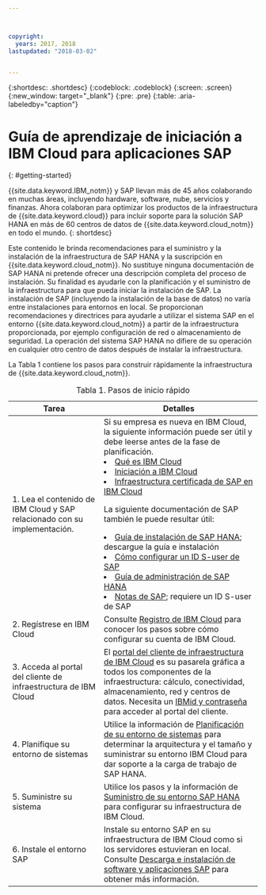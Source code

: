 ```yaml
---



copyright:
  years: 2017, 2018
lastupdated: "2018-03-02"


---
```


{:shortdesc: .shortdesc}
{:codeblock: .codeblock}
{:screen: .screen}
{:new_window: target="_blank"}
{:pre: .pre}
{:table: .aria-labeledby="caption"}

# Guía de aprendizaje de iniciación a IBM Cloud para aplicaciones SAP
{: #getting-started}

{{site.data.keyword.IBM_notm}} y SAP llevan más de 45 años colaborando en muchas áreas, incluyendo hardware, software, nube, servicios y finanzas. Ahora colaboran para optimizar los productos de la infraestructura de {{site.data.keyword.cloud}} para incluir soporte para la solución SAP HANA en más de 60 centros de datos de {{site.data.keyword.cloud_notm}} en todo el mundo.
{: shortdesc}

Este contenido le brinda recomendaciones para el suministro y la instalación de la infraestructura de SAP HANA y la suscripción en {{site.data.keyword.cloud_notm}}. No sustituye ninguna documentación de SAP HANA ni pretende ofrecer una descripción completa del proceso de instalación. Su finalidad es ayudarle con la planificación y el suministro de la infraestructura para que pueda iniciar la instalación de SAP. La instalación de SAP (incluyendo la instalación de la base de datos) no varía entre instalaciones para entornos en local. Se proporcionan recomendaciones y directrices para ayudarle a utilizar el sistema SAP en el entorno {{site.data.keyword.cloud_notm}} a partir de la infraestructura proporcionada, por ejemplo configuración de red o almacenamiento de seguridad. La operación del sistema SAP HANA no difiere de su operación en cualquier otro centro de datos después de instalar la infraestructura.

La Tabla 1 contiene los pasos para construir rápidamente la infraestructura de {{site.data.keyword.cloud_notm}}.
<table>
   <CAPTION>Tabla 1. Pasos de inicio rápido</CAPTION>
   <THEAD>
   <TR>
   <th>Tarea</th>
   <th>Detalles</th>
   </TR>
   </THEAD>
   <TBODY>
   <tr>
   <td>1. Lea el contenido de IBM Cloud y SAP relacionado con su implementación.</td>
   <td>Si su empresa es nueva en IBM Cloud, la siguiente información puede ser útil y debe leerse antes de la fase de planificación.
   <li><a href="https://ibm.com/cloud-computing/">Qué es IBM Cloud</a></li>
   <li><a href="https://ibm.com/cloud/get-started">Iniciación a IBM Cloud</a></li>
   <li><a href="https://www.ibm.com/cloud/bare-metal-servers/sap">Infraestructura certificada de SAP en IBM Cloud</a></li>
     
   La siguiente documentación de SAP también le puede resultar útil:     
   <li><a href="https://www.sap.com/products/hana/implementation/resources.html">Guía de instalación de SAP HANA</a>; descargue la guía e instalación</li> 
   <li><a href="https://www.sapappsdevelopmentpartnercenter.com/en/faq/program-faqs_2/how-to-receive-an-s-user-to-access-the-s_77/">Cómo configurar un ID S-user de SAP</a></li>
   <li><a href="https://help.sap.com/hana/SAP_HANA_Administration_Guide_en.pdf">Guía de administración de SAP HANA</a></li>
   <li><a href="https://support.sap.com">Notas de SAP</a>; requiere un ID S-user de SAP</li>
   <tr>
   <td>2. Regístrese en IBM Cloud</td>
   <td>Consulte <a href="https://console.bluemix.net/docs/admin/adminpublic.html#signing-up-for-ibm-cloud">Registro de IBM Cloud</a> para conocer los pasos sobre cómo configurar su cuenta de IBM Cloud.</td>
 <tr>
   <td>3. Acceda al portal del cliente de infraestructura de IBM Cloud</td>
   <td>El <a href="https://control.softlayer.com">portal del cliente de infraestructura de IBM Cloud</a> es su pasarela gráfica a todos los componentes de la infraestructura: cálculo, conectividad, almacenamiento, red y centros de datos. Necesita un <a href="https://console.bluemix.net/docs/customer-portal/getting-started.html#getting-started">IBMid y contraseña</a> para acceder al portal del cliente.</td> 
   <tr>
   <td>4. Planifique su entorno de sistemas</td>
   <td>Utilice la información de <a href="hana-planning-your-system-landscape.html">Planificación de su entorno de sistemas</a> para determinar la arquitectura y el tamaño y suministrar su entorno IBM Cloud para dar soporte a la carga de trabajo de SAP HANA.</td>  
 <tr>
   <td>5. Suministre su sistema</td>
   <td>Utilice los pasos y la información de <a href="hana-provision-environment.html#provision_environment">Suministro de su entorno SAP HANA</a> para configurar su infraestructura de IBM Cloud.</td>
   <tr>
   <td>6. Instale el entorno SAP</td>
   <td>Instale su entorno SAP en su infraestructura de IBM Cloud como si los servidores estuvieran en local. Consulte <a href="hana-installing-SAP-landscape.htm#install_sap">Descarga e instalación de software y aplicaciones SAP</a> para obtener más información.</td>
   </td>
   </tr>
   </TBODY>
   </table>
